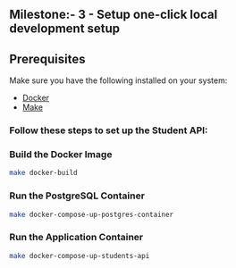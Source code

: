 ## Milestone:-  3 - Setup one-click local development setup


## Prerequisites


Make sure you have the following installed on your system:

- [Docker](https://www.docker.com/products/docker-desktop)
- [Make](https://www.gnu.org/software/make/#download)


### Follow these steps to set up the Student API:


###  Build the Docker Image
```bash
make docker-build
```

###  Run the PostgreSQL Container
```bash
make docker-compose-up-postgres-container
```


###  Run the Application Container
```bash
make docker-compose-up-students-api
```
